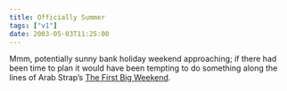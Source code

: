 ```yaml
---
title: Officially Summer
tags: ["v1"]
date: 2003-05-03T11:25:00
---
```


Mmm, potentially sunny bank holiday weekend approaching; if there had been time to plan it would have been tempting to do something along the lines of Arab Strap&#8217;s [The First Big Weekend][1].

[1]: http://www.arabstrap.co.uk/content/lyrics/the_week_never_starts.html#track8 "Arab Strap Lyrics: The First Big Weekend"
